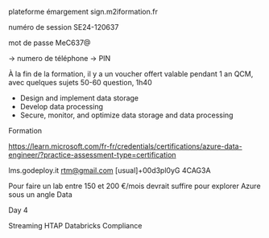 plateforme émargement
sign.m2iformation.fr

numéro de session
SE24-120637

mot de passe 
MeC637@

-> numero de téléphone
-> PIN

À la fin de la formation, il y a un voucher offert valable pendant 1 an
QCM, avec quelques sujets
50-60 question, 1h40

- Design and implement data storage
- Develop data processing
- Secure, monitor, and optimize data storage and data processing

Formation

https://learn.microsoft.com/fr-fr/credentials/certifications/azure-data-engineer/?practice-assessment-type=certification

lms.godeploy.it
rtm@gmail.com
[usual]+00d3pl0yG
4CAG3A

Pour faire un lab entre 150 et 200 €/mois devrait suffire pour explorer Azure sous un angle Data

Day 4

Streaming
HTAP
Databricks
Compliance